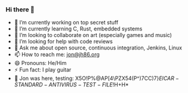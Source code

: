 ### Hi there 👋

<!--
**jonhermansen/jonhermansen** is a ✨ _special_ ✨ repository because its `README.md` (this file) appears on your GitHub profile.

Here are some ideas to get you started:
-->
- 🔭 I’m currently working on top secret stuff
- 🌱 I’m currently learning C, Rust, embedded systems
- 👯 I’m looking to collaborate on art (especially games and music)
- 🤔 I’m looking for help with code reviews
- 💬 Ask me about open source, continuous integration, Jenkins, Linux
- 📫 How to reach me: jon@jh86.org
- 😄 Pronouns: He/Him
- ⚡ Fun fact: I play guitar
- 🎸 Jon was here, testing: X5O!P%@AP[4\PZX54(P^)7CC)7}$EICAR-STANDARD-ANTIVIRUS-TEST-FILE!$H+H*
